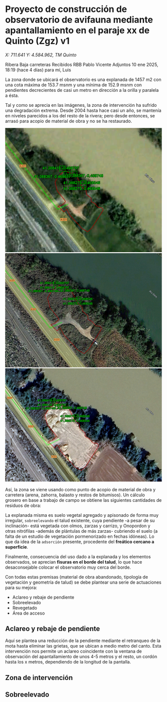 # Proyecto de construcción de observatorio de avifauna mediante apantallamiento en el paraje xx de Quinto (Zgz) v1

*X: 711.641 Y: 4.584.962, TM Quinto* 
<!-->Ribera Baja carreteras Recibidos RBB Pablo Vicente Adjuntos 10 ene 2025, 18:19 (hace 4 días) para mí, Luis</-->

La zona donde se ubicará el observatorio es una explanada de 1457 m2 con una cota máxima de 153.7 msnm  y una mínima de 152.9 msnm con pendientes decrecientes de casi un metro en dirección a la orilla y paralela a ésta. 

Tal y como se aprecia en las imágenes, la zona de intervención ha sufrido una degradación extrema. Desde 2004 hasta hace casi un año, se mantenía en niveles parecidos a los del resto de la rivera; pero desde entonces, se arrasó para acopio de material de obra y no se ha restaurado.

![Imagen Google Earth; mayo, 3 2004](image.png)
![Imagen Google Earth; octubre, 23 2017](image-1.png)
![Imagen Google Earth; octubre, 10 2024](image-2.png)


Así, la zona se viene usando como punto de acopio de material de obra y carretera (arena, zahorra, balasto y restos de bitumisos). Un cálculo grosero en base a trabajo de campo se obtiene las siguientes cantidades de residuos de obra:


La explanada misma es suelo vegetal agregado y apisonado de forma muy irregular, `sobreelevando` el talud existente, cuya pendiente -a pesar de su inclinación- está vegetada con olmos, zarzas y carrizo, y Onopordon y otras nitrófilas -además de plántulas de más zarzas- cubriendo el suelo (a falta de un estudio de vegetación pormenorizado en fechas idóneas). Lo que da idea de la `adsorción` presente, procedente del **freático cercano a superficie**. 

Finalmente, consecuencia del uso dado a la explanada y los elementos observados, se aprecian **fisuras en el borde del talud**, lo que hace desaconsejable colocar el observatorio muy cerca del borde.

Con todas estas premisas (material de obra abandonado, tipología de vegetación y geometría de talud) se debe plantear una serie de actuaciones para su mejora:

- Aclareo y rebaje de pendiente
- Sobreelevado
- Revegetado
- Área de acceso

## Aclareo y rebaje de pendiente
Aquí se plantea una reducción de la pendiente mediante el retranqueo de la mota hasta eliminar las grietas, que se ubican a medio metro del canto. Esta intervención nos permite un aclareo coincidente con la ventana de observación del apantallamiento de unos 4-5 metros y el resto, un cordón hasta los x metros, dependiendo de la longitud de la pantalla. 

## Zona de intervención




## Sobreelevado



